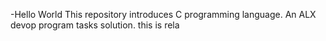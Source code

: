 -Hello World
This repository introduces C programming language.
An ALX devop program tasks solution.
this is rela
